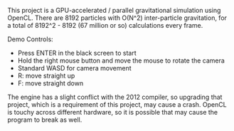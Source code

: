 This project is a GPU-accelerated / parallel gravitational simulation using OpenCL. There are 8192 particles with O(N^2) inter-particle gravitation, for a total of 8192^2 - 8192 (67 million or so) calculations every frame.

Demo Controls:
* Press ENTER in the black screen to start
* Hold the right mouse button and move the mouse to rotate the camera
* Standard WASD for camera movement
* R: move straight up
* F: move straight down

The engine has a slight conflict with the 2012 compiler, so upgrading that project, which is a requirement of this project, may cause a crash.
OpenCL is touchy across different hardware, so it is possible that may cause the program to break as well.
